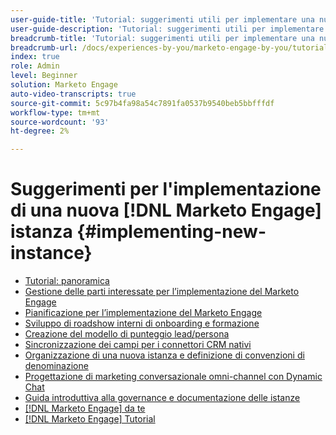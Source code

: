 ```yaml
---
user-guide-title: 'Tutorial: suggerimenti utili per implementare una nuova [!DNL Marketo Engage] istanza '
user-guide-description: 'Tutorial: suggerimenti utili per implementare una nuova [!DNL Marketo Engage] istanza '
breadcrumb-title: 'Tutorial: suggerimenti utili per implementare una nuova [!DNL Marketo Engage] istanza '
breadcrumb-url: /docs/experiences-by-you/marketo-engage-by-you/tutorial-tips-and-tricks-for-implementing-a-new-instance/overview.html
index: true
role: Admin
level: Beginner
solution: Marketo Engage
auto-video-transcripts: true
source-git-commit: 5c97b4fa98a54c7891fa0537b9540beb5bbfffdf
workflow-type: tm+mt
source-wordcount: '93'
ht-degree: 2%

---
```



# Suggerimenti per l&#39;implementazione di una nuova [!DNL Marketo Engage] istanza {#implementing-new-instance}

+ [Tutorial: panoramica](./overview.md)
+ [Gestione delle parti interessate per l’implementazione del Marketo Engage](./managing-stakeholder-communications.md)
+ [Pianificazione per l’implementazione del Marketo Engage](./planning-for-new-implementation.md)
+ [Sviluppo di roadshow interni di onboarding e formazione](./internal-training-roadshow.md)
+ [Creazione del modello di punteggio lead/persona](./building-person-scoring-model.md)
+ [Sincronizzazione dei campi per i connettori CRM nativi](./syncing-fields-for-crm-integration.md)
+ [Organizzazione di una nuova istanza e definizione di convenzioni di denominazione](./organizing-new-instance.md)
+ [Progettazione di marketing conversazionale omni-channel con Dynamic Chat](./designing-omnichannel-conversational-marketing.md)
+ [Guida introduttiva alla governance e documentazione delle istanze](./documenting-your-instance.md)
+ [[!DNL Marketo Engage] da te](/https://experienceleague.adobe.com/en/docs/experiences-by-you/experiences-by-you/marketo-engage/overview)
+ [[!DNL Marketo Engage] Tutorial](https://experienceleague.adobe.com/docs/marketo-learn/tutorials/overview.html?lang=it)